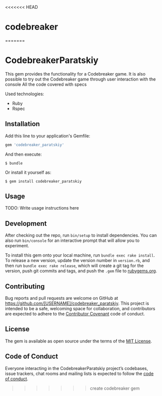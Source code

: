 <<<<<<< HEAD
# codebreaker
=======
# CodebreakerParatskiy

This gem provides the functionality for a Сodebreaker game.
It is also possible to try out the Codebreaker game through user interaction with the console
All the code covered with specs

Used technologies:
- Ruby
- Rspec

## Installation

Add this line to your application's Gemfile:

```ruby
gem 'codebreaker_paratskiy'
```

And then execute:

    $ bundle

Or install it yourself as:

    $ gem install codebreaker_paratskiy

## Usage

TODO: Write usage instructions here

## Development

After checking out the repo, run `bin/setup` to install dependencies. You can also run `bin/console` for an interactive prompt that will allow you to experiment.

To install this gem onto your local machine, run `bundle exec rake install`. To release a new version, update the version number in `version.rb`, and then run `bundle exec rake release`, which will create a git tag for the version, push git commits and tags, and push the `.gem` file to [rubygems.org](https://rubygems.org).

## Contributing

Bug reports and pull requests are welcome on GitHub at https://github.com/[USERNAME]/codebreaker_paratskiy. This project is intended to be a safe, welcoming space for collaboration, and contributors are expected to adhere to the [Contributor Covenant](http://contributor-covenant.org) code of conduct.

## License

The gem is available as open source under the terms of the [MIT License](https://opensource.org/licenses/MIT).

## Code of Conduct

Everyone interacting in the CodebreakerParatskiy project’s codebases, issue trackers, chat rooms and mailing lists is expected to follow the [code of conduct](https://github.com/[USERNAME]/codebreaker_paratskiy/blob/master/CODE_OF_CONDUCT.md).
>>>>>>> create codebreaker gem
